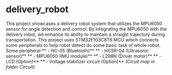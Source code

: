 # delivery_robot
This project showcases a delivery robot system that utilizes the MPU6050 sensor for angle detection and control. By integrating the MPU6050 with the delivery robot, we enhance its ability to maintain a straight trajectory during transportation.
This project uses STM32F103C8T6 MCU which connects some peripherals to help robot detect do some basic task of whole robot.
Some peripheral 
             ** - HC-05 (Bluetooth)**
             ** - HCSR-04 (Ultrasonic sensor)**
             ** - MPU6050 (IMU module)**
             ** - L298N (Driver motor)**
             ** - LCD (Option)**
             ** - Voltage stabilizer circuit (Option)**
_(Cỉcuit map in folder Circuit)_
